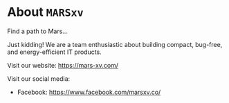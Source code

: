# About `MARSxv`
Find a path to Mars...

Just kidding! We are a team enthusiastic about building compact, bug-free, and energy-efficient IT products.

Visit our website: https://mars-xv.com/

Visit our social media:
- Facebook: https://www.facebook.com/marsxv.co/
